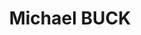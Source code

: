 ---
title: Michael BUCK
surname: BUCK
currentshow:
description_markdown: >-
  **MICHAEL BUCK (images to be uploaded ....)**


  ***‘A LIFE IN THE LANDSCAPE’***


  ***What is work for? - If it is to get the job done, then indeed get a chain
  saw.&nbsp;***


  ***If, however, it is to connect with Nature &nbsp;***


  ***\- to know the tree and the rhythms it asks of our bodies -***


  ***then let’s use our hands, our arms, our feet, our lungs.&nbsp;***


  ***You work that you may keep pace with the Earth, and the Soul of the
  Earth.&nbsp; &nbsp;****Michael Buck, 2022*


  ***For to be idle, is to become a stranger to the Seasons.***


  ***When you work, you are a flute through whose heart,***


  ***the whispering of the hours turns to music" &nbsp;&nbsp;****Kahlil Gibran,
  The Prophet, 1923*


  Michael Buck trained in Fine Art at The Ruskin School of Art, Oxford
  (1975-78).&nbsp; He is a painter of many years, but also an ecologist, and
  *‘green’* is at the heart of the matter for him as both artist and
  farmer.&nbsp; The two are inextricably linked with one discipline feeding the
  other.&nbsp; With mornings spent in the studio, and afternoons on the land, he
  is creater of cob houses from earth, clay and wood; hazel coppice and fencing;
  raising geese and cattle. Michael Buck’s art is in the living.&nbsp; It is
  both authentic and organic in spirit and essence, so that each day, he is at
  one with the elements and the rhythms of the earth - ***A Life Lived in the
  Landscape.***


  This collection of paintings provides an insight into his world:
  &nbsp;thunderous gun metal sky over sunlight grasses whilst scything the hay
  on The Green; trees bare in winter against a muddy sky towards Wytham; the
  changing contours of the land and the quiet of horses on Port Meadow, their
  tails skirting around their legs in the wind.


  Larger work celebrates the aerobatics of a cloud of crows, black above quilted
  Spring fields and hedgerows in greens, soft in the morning mist.&nbsp; Small
  works are painterly and fluent, vignettes of older times observed and captured
  ‘*en plein air’.* Michael Buck makes a stand for a return to synchronicity, a
  life truly lived in the landscape, at one with the natural world.
homepage_description_markdown:
frontpage: true
gallery_date: 2022-02-10 00:00:00
permalink: /gallery/MichaelBUCK/
archive: false
main_image_path: /uploads/mb008.jpg
display_title: true
images:
  - image_path:
    image_title:
    image_description:
_options:
  image_path:
    uploads_dir: uploads/gallery-images/:title
    width: 1200
    height: 1200
    resize_style: contain
    mime_type: image/jpeg
    accepts_mime_types:
      - image/png
      - image/jpeg
  main_image_path:
    width: 1200
    height: 800
    resize_style: contain
    mime_type: image/jpeg
_comments:
  title: Gallery title
  surname: The menu sorts galleries by surname
  currentshow: highlights the current show in the menu
  permalink: >-
    This is required to make the menus work - enter everything in lower case, no
    digits, no spaces in this format /gallery/my-new-gallery/
  main_image_path: Image used to represent your gallery
  images: Add and edit your gallery images here
  image_description: Might only be shown in the close up of an image
  archive: Not used yet!
  frontpage: Show this gallery on the homepage
  homepage_description_markdown: Text used on homepage if shown
_enabled_editors:
  - data
  - visual
---